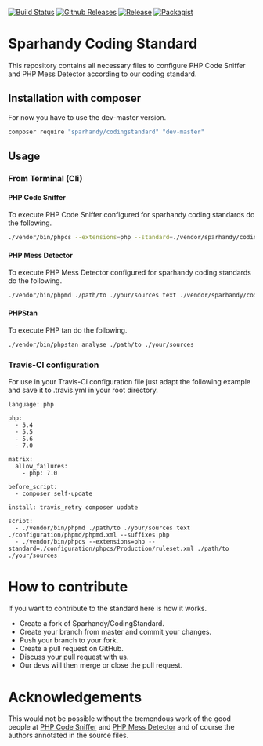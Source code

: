 [![Build Status](https://travis-ci.org/Sparhandy/CodingStandard.svg?branch=master)](https://travis-ci.org/Sparhandy/CodingStandard) [![Github Releases](https://img.shields.io/github/downloads/Sparhandy/CodingStandard/latest/total.svg)]() [![Release](https://img.shields.io/github/release/Sparhandy/CodingStandard.svg)]() [![Packagist](https://img.shields.io/packagist/l/Sparhandy/CodingStandard.svg)]()

# Sparhandy Coding Standard

This repository contains all necessary files to configure PHP Code Sniffer and PHP Mess Detector according to our coding standard. 

## Installation with composer

For now you have to use the dev-master version.

```bash
composer require "sparhandy/codingstandard" "dev-master"
```

## Usage

### From Terminal (Cli)

#### PHP Code Sniffer

To execute PHP Code Sniffer configured for sparhandy coding standards do the following.
```bash
./vendor/bin/phpcs --extensions=php --standard=./vendor/sparhandy/codingstandard/src/phpcs/Production/ruleset.xml ./path/to ./your/sources 
```

#### PHP Mess Detector
To execute PHP Mess Detector configured for sparhandy coding standards do the following.
```bash
./vendor/bin/phpmd ./path/to ./your/sources text ./vendor/sparhandy/codingstandard/src/phpmd/phpmd.xml --suffixes php
```

#### PHPStan
To execute PHP tan do the following.
```bash
./vendor/bin/phpstan analyse ./path/to ./your/sources
```

### Travis-CI configuration

For use in your Travis-Ci configuration file just adapt the following example and save it to .travis.yml in your root directory.
```
language: php

php:
  - 5.4
  - 5.5
  - 5.6
  - 7.0

matrix:
  allow_failures:
    - php: 7.0

before_script:
  - composer self-update

install: travis_retry composer update

script:
  - ./vendor/bin/phpmd ./path/to ./your/sources text ./configuration/phpmd/phpmd.xml --suffixes php
  - ./vendor/bin/phpcs --extensions=php --standard=./configuration/phpcs/Production/ruleset.xml ./path/to ./your/sources
```

# How to contribute

If you want to contribute to the standard here is how it works.

* Create a fork of Sparhandy/CodingStandard.
* Create your branch from master and commit your changes.
* Push your branch to your fork.
* Create a pull request on GitHub.
* Discuss your pull request with us.
* Our devs will then merge or close the pull request.

# Acknowledgements
This would not be possible without the tremendous work of the good people at [PHP Code Sniffer](https://github.com/squizlabs/PHP_CodeSniffer) and [PHP Mess Detector](https://github.com/phpmd/phpmd) and of course the authors annotated in the source files.